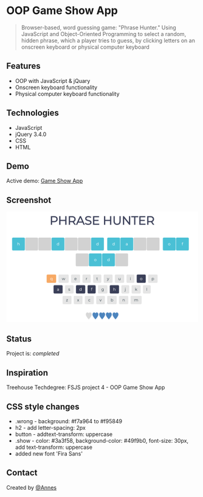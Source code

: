 # OOP Game Show App

> Browser-based, word guessing game: "Phrase Hunter." Using JavaScript and Object-Oriented Programming to select a random, hidden phrase, which a player tries to guess, by clicking letters on an onscreen keyboard or physical computer keyboard

## Features

* OOP with JavaScript & jQuary
* Onscreen keyboard functionality
* Physical computer keyboard functionality

## Technologies

* JavaScript
* jQuery 3.4.0
* CSS
* HTML

## Demo

Active demo: [Game Show App](https://annes99.github.io/OOP-Game-Show-App/)

## Screenshot

![Example screenshot](images/screenshot2.png)

## Status

Project is: _completed_

## Inspiration

Treehouse Techdegree: FSJS project 4 - OOP Game Show App

## CSS style changes

* .wrong - background: #f7a964 to #f95849
* h2 - add letter-spacing: 2px
* button - addtext-transform: uppercase
* .show - color: #3a3f58, background-color: #49f9b0, font-size: 30px, add text-transform: uppercase
* added new font 'Fira Sans'
  
## Contact

Created by [@Annes](https://twitter.com/annesCode)